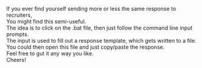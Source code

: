 If you ever find yourself sending more or less the same response to recruiters,  
You might find this semi-useful.  
The idea is to click on the .bat file, then just follow the command line input prompts.  
The input is used to fill out a response template, which gets written to a file.  
You could then open this file and just copy/paste the response.  
Feel free to gut it any way you like.  
Cheers!  
